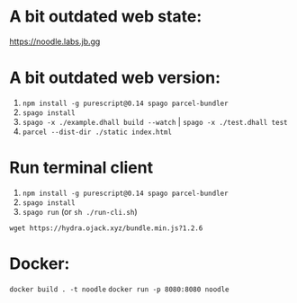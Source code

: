 # A bit outdated web state:

https://noodle.labs.jb.gg

# A bit outdated web version:

1. `npm install -g purescript@0.14 spago parcel-bundler`
2. `spago install`
3. `spago -x ./example.dhall build --watch` | `spago -x ./test.dhall test`
4. `parcel --dist-dir ./static index.html`

# Run terminal client

1. `npm install -g purescript@0.14 spago parcel-bundler`
2. `spago install`
4. `spago run` (or `sh ./run-cli.sh`)

`wget https://hydra.ojack.xyz/bundle.min.js?1.2.6`

# Docker:

`docker build . -t noodle`
`docker run -p 8080:8080 noodle`